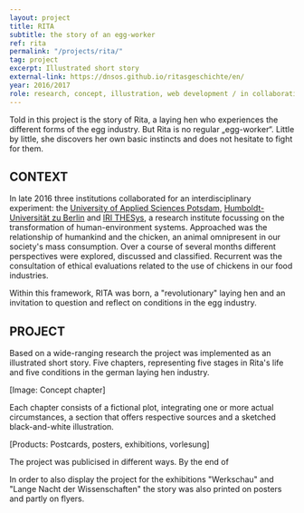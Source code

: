 ```yaml
---
layout: project
title: RITA
subtitle: the story of an egg-worker
ref: rita
permalink: "/projects/rita/"
tag: project
excerpt: Illustrated short story
external-link: https://dnsos.github.io/ritasgeschichte/en/
year: 2016/2017
role: research, concept, illustration, web development / in collaboration with Marlo Tristan Probst (research)
---
```


Told in this project is the story of Rita, a laying hen who experiences the different forms of the egg industry. But Rita is no regular „egg-worker“. Little by little, she discovers her own basic instincts and does not hesitate to fight for them.

## CONTEXT
In late 2016 three institutions collaborated for an interdisciplinary experiment: the [University of Applied Sciences Potsdam](https://www.en.fh-potsdam.de/), [Humboldt-Universität zu Berlin](https://www.hu-berlin.de/en?set_language=en) and [IRI THESys](https://www.iri-thesys.org/), a research institute focussing on the transformation of human-environment systems. Approached was the relationship of humankind and the chicken, an animal omnipresent in our society's mass consumption. Over a course of several months different perspectives were explored, discussed and classified. Recurrent was the consultation of ethical evaluations related to the use of chickens in our food industries.

Within this framework, RITA was born, a "revolutionary" laying hen and an invitation to question and reflect on conditions in the egg industry.

## PROJECT
Based on a wide-ranging research the project was implemented as an illustrated short story. Five chapters, representing five stages in Rita's life and five conditions in the german laying hen industry.

[Image: Concept chapter]

Each chapter consists of a fictional plot, integrating one or more actual circumstances, a section that offers respective sources and a sketched black-and-white illustration.

[Products: Postcards, posters, exhibitions, vorlesung]

The project was publicised in different ways. By the end of

In order to also display the project for the exhibitions "Werkschau" and "Lange Nacht der Wissenschaften" the story was also printed on posters and partly on flyers.
